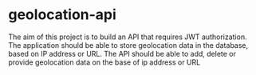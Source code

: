 # geolocation-api

The aim of this project is to build an API that requires JWT authorization. The
application should be able to store geolocation data in the database, based on IP address or URL.
The API should be able to add, delete or provide geolocation data on the base of ip address or URL

